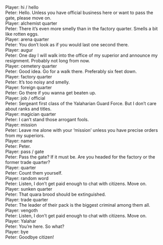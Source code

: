 Player: hi / hello  
Peter: Hello. Unless you have official business here or want to pass the gate, please move on.  
Player: alchemist quarter  
Peter: There it’s even more smelly than in the factory quarter. Smells a bit like rotten eggs.  
Player: arena quarter  
Peter: You don’t look as if you would last one second there.  
Player: augur  
Peter: One day I will walk into the office of my superior and announce my resignment. Probably not long from now.  
Player: cemetery quarter  
Peter: Good idea. Go for a walk there. Preferably six feet down.  
Player: factory quarter  
Peter: It’s too noisy and smelly.  
Player: foreign quarter  
Peter: Go there if you wanna get beaten up.  
Player: job / official  
Peter: Sergeant first class of the Yalaharian Guard Force. But I don’t care about ranks and titles.  
Player: magician quarter  
Peter: I can’t stand those arrogant fools.  
Player: mission  
Peter: Leave me alone with your ‘mission’ unless you have precise orders from my superiors.  
Player: name  
Peter: Peter.  
Player: pass / gate  
Peter: Pass the gate? If it must be. Are you headed for the factory or the former trade quarter?  
Player: quarter  
Peter: Count them yourself.  
Player: random word  
Peter: Listen, I don’t get paid enough to chat with citizens. Move on.  
Player: sunken quarter  
Peter: That quara brood should be extinguished.  
Player: trade quarter  
Peter: The leader of their pack is the biggest criminal among them all.  
Player: vengoth  
Peter: Listen, I don’t get paid enough to chat with citizens. Move on.  
Player: Yalahar  
Peter: You’re here. So what?  
Player: bye  
Peter: Goodbye citizen!  
